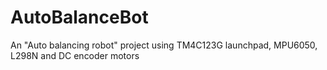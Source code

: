 # AutoBalanceBot
An "Auto balancing robot" project using TM4C123G launchpad, MPU6050, L298N and DC encoder motors
